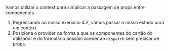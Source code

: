 Vamos utilizar o context para simplicar a passagem de props entre componentes.

1. Regressando ao nosso exercício 4.2, vamos passar o nosso estado para um context.
2. Posiciona o provider de forma a que os componentes do cartão do utilizador e do formulário possam aceder ao `dispatch` sem precisar de props.
